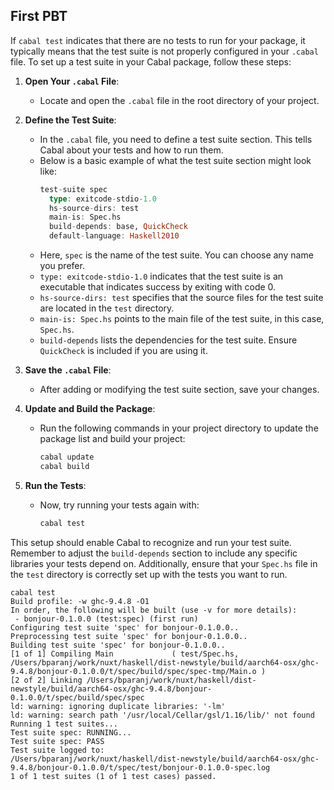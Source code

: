 ## First PBT 

If `cabal test` indicates that there are no tests to run for your package, it typically means that the test suite is not properly configured in your `.cabal` file. To set up a test suite in your Cabal package, follow these steps:

1. **Open Your `.cabal` File**:
   - Locate and open the `.cabal` file in the root directory of your project.

2. **Define the Test Suite**:
   - In the `.cabal` file, you need to define a test suite section. This tells Cabal about your tests and how to run them.
   - Below is a basic example of what the test suite section might look like:
     ```haskell
     test-suite spec
       type: exitcode-stdio-1.0
       hs-source-dirs: test
       main-is: Spec.hs
       build-depends: base, QuickCheck
       default-language: Haskell2010
     ```
   - Here, `spec` is the name of the test suite. You can choose any name you prefer.
   - `type: exitcode-stdio-1.0` indicates that the test suite is an executable that indicates success by exiting with code 0.
   - `hs-source-dirs: test` specifies that the source files for the test suite are located in the `test` directory.
   - `main-is: Spec.hs` points to the main file of the test suite, in this case, `Spec.hs`.
   - `build-depends` lists the dependencies for the test suite. Ensure `QuickCheck` is included if you are using it.

3. **Save the `.cabal` File**:
   - After adding or modifying the test suite section, save your changes.

4. **Update and Build the Package**:
   - Run the following commands in your project directory to update the package list and build your project:
     ```bash
     cabal update
     cabal build
     ```

5. **Run the Tests**:
   - Now, try running your tests again with:
     ```bash
     cabal test
     ```

This setup should enable Cabal to recognize and run your test suite. Remember to adjust the `build-depends` section to include any specific libraries your tests depend on. Additionally, ensure that your `Spec.hs` file in the `test` directory is correctly set up with the tests you want to run.

```
cabal test
Build profile: -w ghc-9.4.8 -O1
In order, the following will be built (use -v for more details):
 - bonjour-0.1.0.0 (test:spec) (first run)
Configuring test suite 'spec' for bonjour-0.1.0.0..
Preprocessing test suite 'spec' for bonjour-0.1.0.0..
Building test suite 'spec' for bonjour-0.1.0.0..
[1 of 1] Compiling Main             ( test/Spec.hs, /Users/bparanj/work/nuxt/haskell/dist-newstyle/build/aarch64-osx/ghc-9.4.8/bonjour-0.1.0.0/t/spec/build/spec/spec-tmp/Main.o )
[2 of 2] Linking /Users/bparanj/work/nuxt/haskell/dist-newstyle/build/aarch64-osx/ghc-9.4.8/bonjour-0.1.0.0/t/spec/build/spec/spec
ld: warning: ignoring duplicate libraries: '-lm'
ld: warning: search path '/usr/local/Cellar/gsl/1.16/lib/' not found
Running 1 test suites...
Test suite spec: RUNNING...
Test suite spec: PASS
Test suite logged to:
/Users/bparanj/work/nuxt/haskell/dist-newstyle/build/aarch64-osx/ghc-9.4.8/bonjour-0.1.0.0/t/spec/test/bonjour-0.1.0.0-spec.log
1 of 1 test suites (1 of 1 test cases) passed.
```
